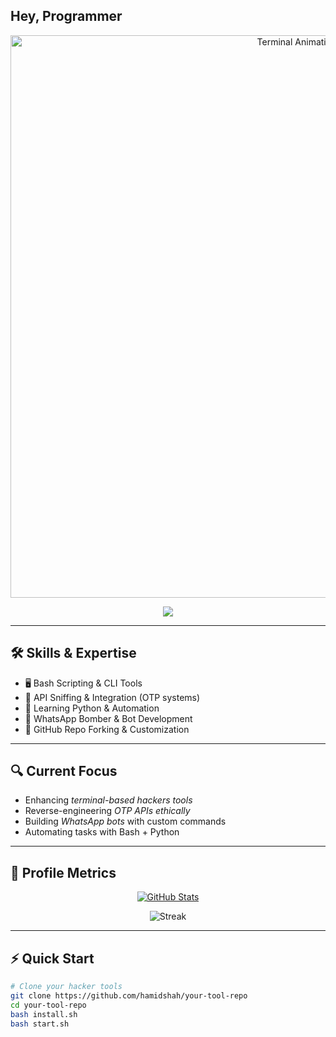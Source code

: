 ## Hey, Programmer
<p align="center">
  <img src="https://user-images.githubusercontent.com/49580304/110318584-81067880-7fc2-11eb-8391-152d308e7f2b.gif" alt="Terminal Animation" width="900"/>
</p>
<p align="center">
  <img src="https://readme-typing-svg.herokuapp.com?font=Fira+Code&size=24&duration=3000&pause=500&color=00FF00&width=600&lines=Booting+up...;Loading+scripts...;Touching+the+matrix..." />
</p>

---

## 🛠 Skills & Expertise
- 🖥 Bash Scripting & CLI Tools
- 🤖 API Sniffing & Integration (OTP systems)
- 🧠 Learning Python & Automation
- 📡 WhatsApp Bomber & Bot Development
- 📝 GitHub Repo Forking & Customization

---

## 🔍 Current Focus
- Enhancing *terminal-based hackers tools*
- Reverse-engineering *OTP APIs ethically*
- Building *WhatsApp bots* with custom commands  
- Automating tasks with Bash + Python

---

## 🧩 Profile Metrics

<p align="center">
  <a href="https://github.com/hamidshah">
    <img src="https://github-readme-stats.vercel.app/api?username=hamidshah&show_icons=true&theme=radical" alt="GitHub Stats">
  </a>
</p>
<p align="center">
  <img src="https://github-readme-streak-stats.herokuapp.com/?user=hamidshah&theme=radical" alt="Streak">
</p>

---

## ⚡ Quick Start

```bash
# Clone your hacker tools
git clone https://github.com/hamidshah/your-tool-repo
cd your-tool-repo
bash install.sh
bash start.sh
